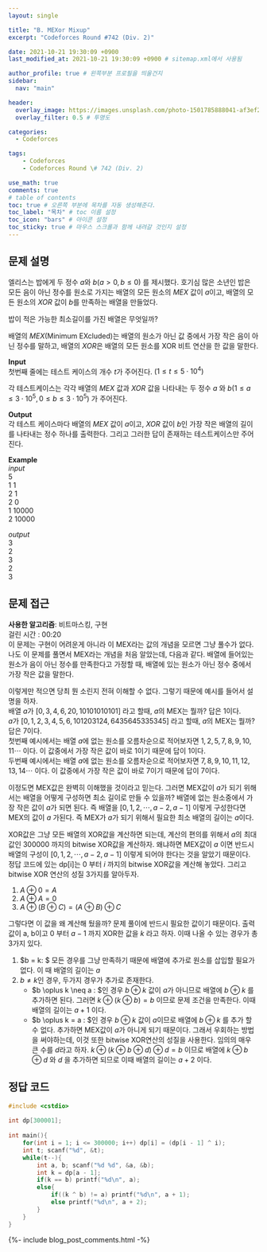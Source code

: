 ```yaml
---
layout: single

title: "B. MEXor Mixup"
excerpt: "Codeforces Round #742 (Div. 2)"

date: 2021-10-21 19:30:09 +0900
last_modified_at: 2021-10-21 19:30:09 +0900 # sitemap.xml에서 사용됨

author_profile: true # 왼쪽부분 프로필을 띄울건지
sidebar:
  nav: "main"

header:
  overlay_image: https://images.unsplash.com/photo-1501785888041-af3ef285b470?ixlib=rb-1.2.1&ixid=eyJhcHBfaWQiOjEyMDd9&auto=format&fit=crop&w=1350&q=80
  overlay_filter: 0.5 # 투명도

categories: 
  - Codeforces

tags: 
    - Codeforces
    - Codeforces Round \# 742 (Div. 2)

use_math: true
comments: true
# table of contents
toc: true # 오른쪽 부분에 목차를 자동 생성해준다.
toc_label: "목차" # toc 이름 설정
toc_icon: "bars" # 아이콘 설정
toc_sticky: true # 마우스 스크롤과 함께 내려갈 것인지 설정
---
```


## 문제 설명  
엘리스는 밥에게 두 정수 $a$와 $b (a > 0, b \le 0)$ 를 제시했다. 호기심 많은 소년인 밥은 모든 음이 아닌 정수를 원소로 가지는 배열의 모든 원소의 $MEX$ 값이 $a$이고, 배열의 모든 원소의 $XOR$ 값이 $b$를 만족하는 배열을 만들었다.  

밥이 적은 가능한 최소길이를 가진 배열은 무엇일까?  

배열의 $MEX$(Minimum EXcluded)는 배열의 원소가 아닌 값 중에서 가장 작은 음이 아닌 정수를 말하고, 배열의 $XOR$은 배열의 모든 원소를 XOR 비트 연산을 한 값을 말한다.  


__Input__  
첫번째 줄에는 테스트 케이스의 개수 $t$가 주어진다. $(1 \le t \le 5 \cdot 10^4)$  

각 테스트케이스는 각각 배열의 $MEX$ 값과 $XOR$ 값을 나타내는 두 정수 $a$ 와 $b (1 \le a \le 3 \cdot 10^5, 0 \le b \le 3 \cdot 10^5)$ 가 주어진다.  


__Output__  
각 테스트 케이스마다 배열의 $MEX$ 값이 $a$이고, $XOR$ 값이 $b$인 가장 작은 배열의 길이를 나타내는 정수 하나를 출력한다. 그리고 그러한 답이 존재하는 테스트케이스만 주어진다.  

__Example__  
_input_  
5  
1 1  
2 1  
2 0  
1 10000  
2 10000  
  

_output_  
3  
2  
3  
2  
3  



## 문제 접근
__사용한 알고리즘__: 비트마스킹, 구현    
걸린 시간 : 00:20  
이 문제는 구현이 어려운게 아니라 이 MEX라는 값의 개념을 모르면 그냥 풀수가 없다. 나도 이 문제를 풀면서 MEX라는 개념을 처음 알았는데, 다음과 같다. 배열에 들어있는 원소가 음이 아닌 정수를 만족한다고 가정할 때, 배열에 있는 원소가 아닌 정수 중에서 가장 작은 값을 말한다.  

이렇게만 적으면 당최 뭔 소린지 전혀 이해할 수 없다. 그렇기 때문에 예시를 들어서 설명을 하자.  
배열 $a$가 $[0, 3, 4, 6, 20, 10101010101]$ 라고 할때, $a$의 MEX는 뭘까? 답은 $1$이다.  
$a$가 $[0, 1, 2, 3, 4, 5, 6, 101203124, 6435645335345]$ 라고 할때, $a$의 MEX는 뭘까? 답은 7이다.  
첫번째 예시에서는 배열 $a$에 없는 원소를 오름차순으로 적어보자면 $1, 2, 5, 7, 8, 9, 10, 11 \cdots$ 이다. 이 값중에서 가장 작은 값이 바로 1이기 때문에 답이 1이다.  
두번째 예시에서는 배열 $a$에 없는 원소를 오름차순으로 적어보자면 $7, 8, 9, 10, 11, 12, 13, 14 \cdots$ 이다. 이 값중에서 가장 작은 값이 바로 7이기 때문에 답이 7이다.  

이정도면 MEX값은 완벽히 이해했을 것이라고 믿는다. 그러면 MEX값이 $a$가 되기 위해서는 배열을 어떻게 구성하면 최소 길이로 만들 수 있을까? 배열에 없는 원소중에서 가장 작은 값이 $a$가 되면 된다. 즉 배열을 $[0, 1, 2, \cdots, a - 2, a - 1]$ 이렇게 구성한다면 MEX의 값이 $a$ 가된다. 즉 MEX가 $a$가 되기 위해서 필요한 최소 배열의 길이는 $a$이다.  

XOR값은 그냥 모든 배열의 XOR값을 계산하면 되는데, 계산의 편의를 위해서 $a$의 최대값인 $300000$ 까지의 bitwise XOR값을 계산하자. 왜냐하면 MEX값이 $a$ 이면 반드시 배열의 구성이 $[0, 1, 2, \cdots, a - 2, a - 1]$ 이렇게 되어야 한다는 것을 알았기 때문이다. 정답 코드에 있는 dp[i]는 $0$ 부터 $i$ 까지의 bitwise XOR값을 계산해 놓았다. 그리고 bitwise XOR 연산의 성질 3가지를 알아두자.  

1. $A \oplus 0 = A$
2. $A \oplus A = 0$
3. $A \oplus (B \oplus C) = (A \oplus B) \oplus C$

그렇다면 이 값을 왜 계산해 뒀을까? 문제 풀이에 반드시 필요한 값이기 때문이다. 출력값이 a, b이고 $0$ 부터 $a - 1$ 까지 XOR한 값을 $k$ 라고 하자. 이때 나올 수 있는 경우가 총 3가지 있다.  

1. $b = k: $ 모든 경우를 그냥 만족하기 때문에 배열에 추가로 원소를 삽입할 필요가 없다. 이 때 배열의 길이는 $a$  
2. $b \neq k$인 경우, 두가지 경우가 추가로 존재한다.  
    * $b \oplus k \neq a : $인 경우 $b \oplus k$ 값이 $a$가 아니므로 배열에 $b \oplus k$ 를 추가하면 된다. 그러면 $k \oplus (k \oplus b) = b$ 이므로 문제 조건을 만족한다. 이때 배열의 길이는 $a + 1$ 이다. 
    * $b \oplus k = a : $인 경우 $b \oplus k$ 값이 $a$이므로 배열에 $b \oplus k$ 를 추가 할 수 없다. 추가하면 MEX값이 $a$가 아니게 되기 때문이다. 그래서 우회하는 방법을 써야하는데, 이것 또한 bitwise XOR연산의 성질을 사용한다. 임의의 매우 큰 수를 $d$라고 하자. $k \oplus (k \oplus b \oplus d) \oplus d = b$ 이므로 배열에 $k \oplus b \oplus d$ 와 $d$ 을 추가하면 되므로 이때 배열의 길이는 $a + 2$ 이다.



## 정답 코드  
```cpp
#include <cstdio>
 
int dp[300001];
 
int main(){
    for(int i = 1; i <= 300000; i++) dp[i] = (dp[i - 1] ^ i);
    int t; scanf("%d", &t);
    while(t--){
        int a, b; scanf("%d %d", &a, &b);
        int k = dp[a - 1];
        if(k == b) printf("%d\n", a);
        else{
            if((k ^ b) != a) printf("%d\n", a + 1);
            else printf("%d\n", a + 2);
        }
    }
}
```  
{%- include blog_post_comments.html -%}
